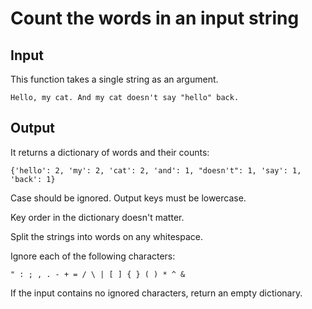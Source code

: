 # Count the words in an input string

## Input

This function takes a single string as an argument.

```
Hello, my cat. And my cat doesn't say "hello" back.
```

## Output

It returns a dictionary of words and their counts:

```
{'hello': 2, 'my': 2, 'cat': 2, 'and': 1, "doesn't": 1, 'say': 1, 'back': 1}
```

Case should be ignored. Output keys must be lowercase.

Key order in the dictionary doesn't matter.

Split the strings into words on any whitespace.

Ignore each of the following characters:

```
" : ; , . - + = / \ | [ ] { } ( ) * ^ &
```

If the input contains no ignored characters, return an empty dictionary.
